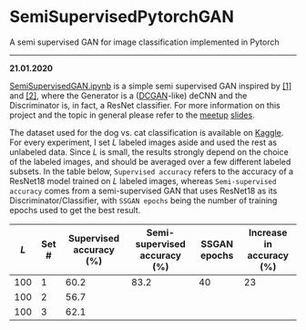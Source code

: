 # SemiSupervisedPytorchGAN
A semi supervised GAN for image classification implemented in Pytorch

______________________

**21.01.2020**

[SemiSupervisedGAN.ipynb](SemiSupervisedGAN.ipynb) is a simple semi supervised GAN inspired by [\[1\]](https://arxiv.org/abs/1606.03498) and [\[2\]](https://arxiv.org/abs/1511.06390), where the Generator is a ([DCGAN](https://pytorch.org/tutorials/beginner/dcgan_faces_tutorial.html)-like) deCNN and the Discriminator is, in fact, a ResNet classifier. For more information on this project and the topic in general please refer to the [meetup](https://www.meetup.com/Paris-Women-in-Machine-Learning-Data-Science/events/267059218/) [slides](220120_meetup_slides.pdf).
 
The dataset used for the dog vs. cat classification is available on [Kaggle](https://www.kaggle.com/c/dogs-vs-cats/data). For every experiment, I set *L* labeled images aside and used the rest as unlabeled data. Since *L* is small, the results strongly depend on the choice of the labeled images, and should be averaged over a few different labeled subsets. In the table below, `Supervised accuracy` refers to the accuracy of a ResNet18 model trained on *L* labeled images, whereas `Semi-supervised accuracy` comes from a semi-supervised GAN that uses ResNet18 as its Discriminator/Classifier, with `SSGAN epochs` being the number of training epochs used to get the best result. 

| *L*  | Set #  | Supervised accuracy (%) | Semi-supervised accuracy (%) | SSGAN epochs  | Increase in accuracy (%) |
|---|---|---|---|---|---|
| 100  | 1  | 60.2  | 83.2  | 40  | 23  |
| 100  | 2  | 56.7  |   |   |   |
| 100  | 3  | 62.1  |   |   |   |

